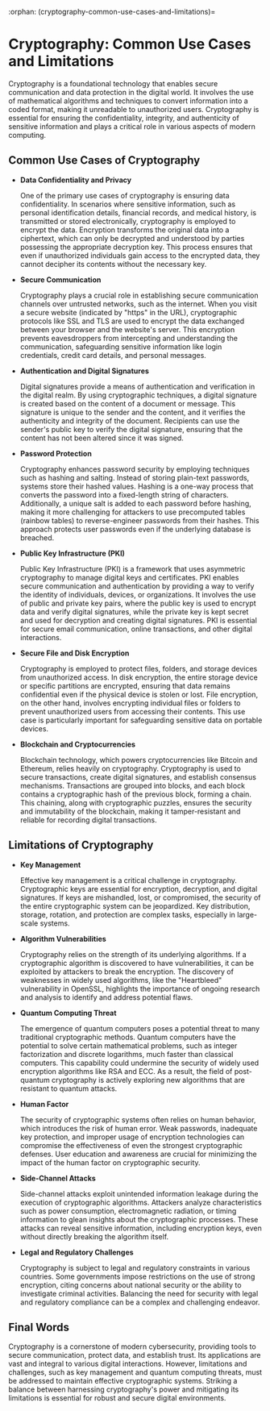 :orphan:
(cryptography-common-use-cases-and-limitations)=

# Cryptography: Common Use Cases and Limitations

Cryptography is a foundational technology that enables secure communication and data protection in the digital world. It involves the use of mathematical algorithms and techniques to convert information into a coded format, making it unreadable to unauthorized users. Cryptography is essential for ensuring the confidentiality, integrity, and authenticity of sensitive information and plays a critical role in various aspects of modern computing.

## Common Use Cases of Cryptography

- **Data Confidentiality and Privacy** 
  
  One of the primary use cases of cryptography is ensuring data confidentiality. In scenarios where sensitive information, such as personal identification details, financial records, and medical history, is transmitted or stored electronically, cryptography is employed to encrypt the data. Encryption transforms the original data into a ciphertext, which can only be decrypted and understood by parties possessing the appropriate decryption key. This process ensures that even if unauthorized individuals gain access to the encrypted data, they cannot decipher its contents without the necessary key.


- **Secure Communication**
  
   Cryptography plays a crucial role in establishing secure communication channels over untrusted networks, such as the internet. When you visit a secure website (indicated by "https" in the URL), cryptographic protocols like SSL and TLS are used to encrypt the data exchanged between your browser and the website's server. This encryption prevents eavesdroppers from intercepting and understanding the communication, safeguarding sensitive information like login credentials, credit card details, and personal messages.


- **Authentication and Digital Signatures** 
  
  Digital signatures provide a means of authentication and verification in the digital realm. By using cryptographic techniques, a digital signature is created based on the content of a document or message. This signature is unique to the sender and the content, and it verifies the authenticity and integrity of the document. Recipients can use the sender's public key to verify the digital signature, ensuring that the content has not been altered since it was signed.

- **Password Protection** 
  
  Cryptography enhances password security by employing techniques such as hashing and salting. Instead of storing plain-text passwords, systems store their hashed values. Hashing is a one-way process that converts the password into a fixed-length string of characters. Additionally, a unique salt is added to each password before hashing, making it more challenging for attackers to use precomputed tables (rainbow tables) to reverse-engineer passwords from their hashes. This approach protects user passwords even if the underlying database is breached.


- **Public Key Infrastructure (PKI)** 
  
  Public Key Infrastructure (PKI) is a framework that uses asymmetric cryptography to manage digital keys and certificates. PKI enables secure communication and authentication by providing a way to verify the identity of individuals, devices, or organizations. It involves the use of public and private key pairs, where the public key is used to encrypt data and verify digital signatures, while the private key is kept secret and used for decryption and creating digital signatures. PKI is essential for secure email communication, online transactions, and other digital interactions.


- **Secure File and Disk Encryption** 
  
  Cryptography is employed to protect files, folders, and storage devices from unauthorized access. In disk encryption, the entire storage device or specific partitions are encrypted, ensuring that data remains confidential even if the physical device is stolen or lost. File encryption, on the other hand, involves encrypting individual files or folders to prevent unauthorized users from accessing their contents. This use case is particularly important for safeguarding sensitive data on portable devices.


- **Blockchain and Cryptocurrencies** 
  
  Blockchain technology, which powers cryptocurrencies like Bitcoin and Ethereum, relies heavily on cryptography. Cryptography is used to secure transactions, create digital signatures, and establish consensus mechanisms. Transactions are grouped into blocks, and each block contains a cryptographic hash of the previous block, forming a chain. This chaining, along with cryptographic puzzles, ensures the security and immutability of the blockchain, making it tamper-resistant and reliable for recording digital transactions.


## Limitations of Cryptography

- **Key Management** 
  
  Effective key management is a critical challenge in cryptography. Cryptographic keys are essential for encryption, decryption, and digital signatures. If keys are mishandled, lost, or compromised, the security of the entire cryptographic system can be jeopardized. Key distribution, storage, rotation, and protection are complex tasks, especially in large-scale systems.

- **Algorithm Vulnerabilities** 
  
  Cryptography relies on the strength of its underlying algorithms. If a cryptographic algorithm is discovered to have vulnerabilities, it can be exploited by attackers to break the encryption. The discovery of weaknesses in widely used algorithms, like the "Heartbleed" vulnerability in OpenSSL, highlights the importance of ongoing research and analysis to identify and address potential flaws.

- **Quantum Computing Threat** 
  
  The emergence of quantum computers poses a potential threat to many traditional cryptographic methods. Quantum computers have the potential to solve certain mathematical problems, such as integer factorization and discrete logarithms, much faster than classical computers. This capability could undermine the security of widely used encryption algorithms like RSA and ECC. As a result, the field of post-quantum cryptography is actively exploring new algorithms that are resistant to quantum attacks.

- **Human Factor** 
  
  The security of cryptographic systems often relies on human behavior, which introduces the risk of human error. Weak passwords, inadequate key protection, and improper usage of encryption technologies can compromise the effectiveness of even the strongest cryptographic defenses. User education and awareness are crucial for minimizing the impact of the human factor on cryptographic security.

- **Side-Channel Attacks** 
  
  Side-channel attacks exploit unintended information leakage during the execution of cryptographic algorithms. Attackers analyze characteristics such as power consumption, electromagnetic radiation, or timing information to glean insights about the cryptographic processes. These attacks can reveal sensitive information, including encryption keys, even without directly breaking the algorithm itself.

- **Legal and Regulatory Challenges** 
  
  Cryptography is subject to legal and regulatory constraints in various countries. Some governments impose restrictions on the use of strong encryption, citing concerns about national security or the ability to investigate criminal activities. Balancing the need for security with legal and regulatory compliance can be a complex and challenging endeavor.

## Final Words

Cryptography is a cornerstone of modern cybersecurity, providing tools to secure communication, protect data, and establish trust. Its applications are vast and integral to various digital interactions. However, limitations and challenges, such as key management and quantum computing threats, must be addressed to maintain effective cryptographic systems. Striking a balance between harnessing cryptography's power and mitigating its limitations is essential for robust and secure digital environments.